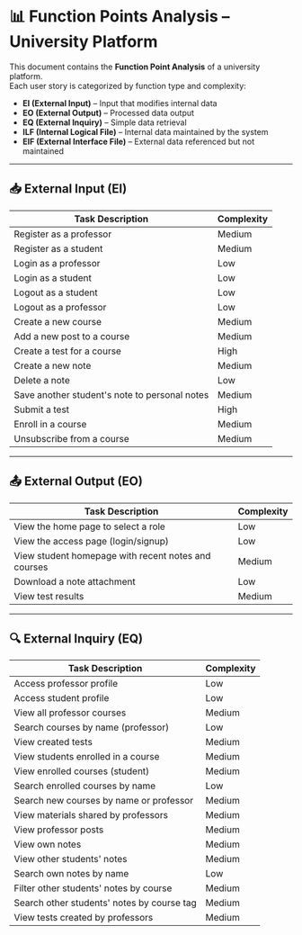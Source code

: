 # 📊 Function Points Analysis – University Platform

This document contains the **Function Point Analysis** of a university platform.  
Each user story is categorized by function type and complexity:

- **EI (External Input)** – Input that modifies internal data
- **EO (External Output)** – Processed data output
- **EQ (External Inquiry)** – Simple data retrieval
- **ILF (Internal Logical File)** – Internal data maintained by the system
- **EIF (External Interface File)** – External data referenced but not maintained

---

## 📥 External Input (EI)

| Task Description | Complexity |
|------------------|------------|
| Register as a professor | Medium |
| Register as a student | Medium |
| Login as a professor | Low |
| Login as a student | Low |
| Logout as a student | Low |
| Logout as a professor | Low |
| Create a new course | Medium |
| Add a new post to a course | Medium |
| Create a test for a course | High |
| Create a new note | Medium |
| Delete a note | Low |
| Save another student's note to personal notes | Medium |
| Submit a test | High |
| Enroll in a course | Medium |
| Unsubscribe from a course | Medium |

---

## 📤 External Output (EO)

| Task Description | Complexity |
|------------------|------------|
| View the home page to select a role | Low |
| View the access page (login/signup) | Low |
| View student homepage with recent notes and courses | Medium |
| Download a note attachment | Low |
| View test results | Medium |

---

## 🔍 External Inquiry (EQ)

| Task Description | Complexity |
|------------------|------------|
| Access professor profile | Low |
| Access student profile | Low |
| View all professor courses | Medium |
| Search courses by name (professor) | Low |
| View created tests | Medium |
| View students enrolled in a course | Medium |
| View enrolled courses (student) | Medium |
| Search enrolled courses by name | Low |
| Search new courses by name or professor | Medium |
| View materials shared by professors | Medium |
| View professor posts | Medium |
| View own notes | Medium |
| View other students' notes | Medium |
| Search own notes by name | Low |
| Filter other students' notes by course | Medium |
| Search other students' notes by course tag | Medium |
| View tests created by professors | Medium |
